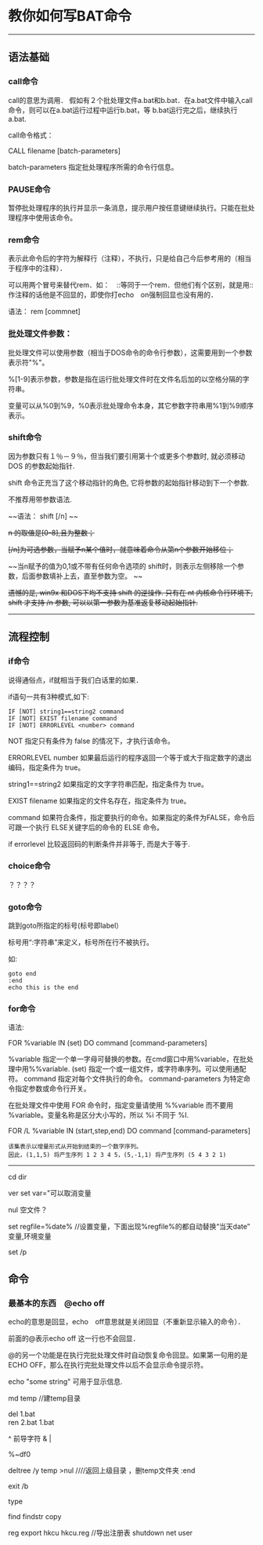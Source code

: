 ﻿# 教你如何写BAT命令

------

## 语法基础

### call命令

call的意思为调用．
假如有２个批处理文件a.bat和b.bat．在a.bat文件中输入call命令，则可以在a.bat运行过程中运行b.bat，等 b.bat运行完之后，继续执行a.bat.

call命令格式：

CALL filename [batch-parameters]

batch-parameters    指定批处理程序所需的命令行信息。


### PAUSE命令

暂停批处理程序的执行并显示一条消息，提示用户按任意键继续执行。只能在批处
理程序中使用该命令。


### rem命令

表示此命令后的字符为解释行（注释），不执行，只是给自己今后参考用的（相当于程序中的注释）．

可以用两个冒号来替代rem．如：　::等同于一个rem．但他们有个区别，就是用::作注释的话他是不回显的，即使你打echo　on强制回显也没有用的．

语法： rem [commnet]

### 批处理文件参数：

批处理文件可以使用参数（相当于DOS命令的命令行参数），这需要用到一个参数表示符"%"。

%[1-9]表示参数，参数是指在运行批处理文件时在文件名后加的以空格分隔的字符串。

变量可以从%0到%9，%0表示批处理命令本身，其它参数字符串用%1到%9顺序表示。

### shift命令

因为参数只有１％－９％，但当我们要引用第十个或更多个参数时, 就必须移动DOS 的参数起始指针. 

shift 命令正充当了这个移动指针的角色, 它将参数的起始指针移动到下一个参数.

不推荐用带参数语法.

~~语法： shift [/n] ~~

~~n 的取值是[0-8],且为整数；~~

~~[/n]为可选参数，当赋予n某个值时，就意味着命令从第n个参数开始移位；~~

~~当n赋予的值为0,1或不带有任何命令选项的 shift时，则表示左侧移除一个参数，后面参数填补上去，直至参数为空。 ~~

~~遗憾的是, win9x 和DOS下均不支持 shift 的逆操作. 只有在 nt 内核命令行环境下, shift 才支持 /n 参数, 可以以第一参数为基准返复移动起始指针.~~

------

## 流程控制


### if命令

说得通俗点，if就相当于我们白话里的如果．

if语句一共有3种模式,如下:

```
IF [NOT] string1==string2 command
IF [NOT] EXIST filename command
IF [NOT] ERRORLEVEL <number> command
```

NOT 指定只有条件为 false 的情况下，才执行该命令。

ERRORLEVEL number 如果最后运行的程序返回一个等于或大于指定数字的退出编码，指定条件为 true。

string1==string2  如果指定的文字字符串匹配，指定条件为 true。

EXIST filename  如果指定的文件名存在，指定条件为 true。

command  如果符合条件，指定要执行的命令。如果指定的条件为FALSE，命令后可跟一个执行 ELSE关键字后的命令的 ELSE 命令。

if errorlevel 比较返回码的判断条件并非等于, 而是大于等于.

### choice命令

？？？？

### goto命令

跳到goto所指定的标号(标号即label）

标号用“:字符串”来定义，标号所在行不被执行。

如:

```
goto end
:end
echo this is the end
```

### for命令

语法:

FOR %variable IN (set) DO command [command-parameters]

%variable  指定一个单一字母可替换的参数。在cmd窗口中用%variable，在批处理中用%%variable.
(set)      指定一个或一组文件，或字符串序列。可以使用通配符。
command    指定对每个文件执行的命令。
command-parameters  为特定命令指定参数或命令行开关。

在批处理文件中使用 FOR 命令时，指定变量请使用 %%variable 而不要用 %variable。变量名称是区分大小写的，所以 %i 不同于 %I.

FOR /L %variable IN (start,step,end) DO command [command-parameters]

    该集表示以增量形式从开始到结束的一个数字序列。
    因此，(1,1,5) 将产生序列 1 2 3 4 5，(5,-1,1) 将产生序列 (5 4 3 2 1)

-------

cd dir 

ver
set var="可以取消变量

nul 空文件？

set regfile=%date%    //设置变量，下面出现%regfile%的都自动替换“当天date”
变量,环境变量




set /p

## 命令

### 最基本的东西　@echo off

echo的意思是回显，echo　off意思就是关闭回显（不重新显示输入的命令）．

前面的@表示echo off 这一行也不会回显．

@的另一个功能是在执行完批处理文件时自动恢复命令回显。如果第一句用的是ECHO OFF，那么在执行完批处理文件以后不会显示命令提示符。

echo "some string" 可用于显示信息.



md temp        //建temp目录

del  1.bat         
ren 2.bat 1.bat

^ 前导字符
&
|


%~df0



deltree /y  temp >nul        ////返回上级目录  ，删temp文件夹
:end

exit /b


type

find
findstr
copy
>
>>






reg export hkcu hkcu.reg    //导出注册表
shutdown
net user 


